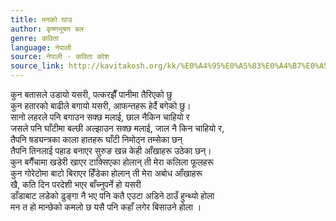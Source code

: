 ```yaml
---
title: मनको घाउ
author: कृष्णभूषण बल
genre: कविता
language: नेपाली
source: नेपाली - कविता कोश
source_link: http://kavitakosh.org/kk/%E0%A4%95%E0%A5%83%E0%A4%B7%E0%A5%8D%E0%A4%A3%E0%A4%AD%E0%A5%82%E0%A4%B7%E0%A4%A3_%E0%A4%AC%E0%A4%B2
---
```


कुन बतासले उडायो यसरी, पत्करझैँ पानीमा तैरिएको छु  
कुन हतारको बाढीले बगायो यसरी, आफन्तहरू हेर्दै बगेको छु।  
सानो लहरले पनि बगाउन सक्छ मलाई, छाल नैकिन चाहियो र  
जसले पनि घाँटीमा बल्छी अल्झाउन सक्छ मलाई, जाल नै किन चाहियो र,  
तैपनि षड्यन्त्रका काला हातहरू घाँटी निमोठ्न तम्सेका छन्  
तैपनि तिनलाई पहाड बनाएर सुरुङ खन्न केही आँखाहरू उठेका छन्।  
कुन बगैँचामा खडेरी खाएर टाक्सिएका होलान् ती मेरा कलिला फूलहरू  
कुन गोरेटोमा बाटो बिराएर हिँडेका होलान् ती मेरा अबोध आँखाहरू  
खै, कति दिन परदेशी भएर बाँच्नुपर्ने हो यसरी  
डाँडाबाट लडेको ढुङ्गा नै भए पनि कतै एउटा अडिने ठाउँ हुन्थ्यो होला  
मन त हो मान्छेको कमलो छ यसै पनि कहाँ लगेर बिसाउने होला ।
